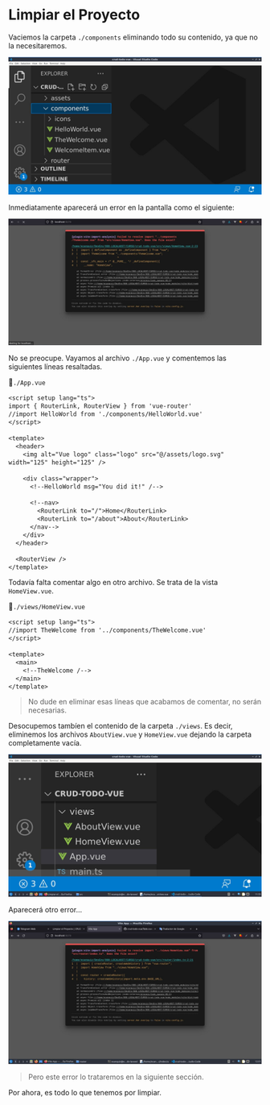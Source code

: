 # Limpiar el Proyecto

Vaciemos la carpeta `./components` eliminando todo su contenido, ya que no la necesitaremos.

![vue-cleaning-the-project](./img/vue-cleaning-the-project-1.jpg)

Inmediatamente aparecerá un error en la pantalla como el siguiente:

![vue-cleaning-the-project](./img/vue-cleaning-the-project-2.jpg)

No se preocupe. Vayamos al archivo `./App.vue` y comentemos las siguientes líneas resaltadas.

📃`./App.vue`
```vue{3,11,13,14,15,16}
<script setup lang="ts">
import { RouterLink, RouterView } from 'vue-router'
//import HelloWorld from './components/HelloWorld.vue'
</script>

<template>
  <header>
    <img alt="Vue logo" class="logo" src="@/assets/logo.svg" width="125" height="125" />

    <div class="wrapper">
      <!--HelloWorld msg="You did it!" /-->

      <!--nav>
        <RouterLink to="/">Home</RouterLink>
        <RouterLink to="/about">About</RouterLink>
      </nav-->
    </div>
  </header>

  <RouterView />
</template>
```

Todavía falta comentar algo en otro archivo. Se trata de la vista `HomeView.vue`.

📃`./views/HomeView.vue`
```vue{2,7}
<script setup lang="ts">
//import TheWelcome from '../components/TheWelcome.vue'
</script>

<template>
  <main>
    <!--TheWelcome /-->
  </main>
</template>
```

>No dude en eliminar esas líneas que acabamos de comentar, no serán necesarias.

Desocupemos tambíen el contenido de la carpeta `./views`. Es decir, eliminemos los archivos `AboutView.vue` y `HomeView.vue` dejando la carpeta completamente vacía. 

![vue-cleaning-the-project](./img/vue-cleaning-the-project-3.jpg)

Aparecerá otro error...

![vue-cleaning-the-project](./img/vue-cleaning-the-project-4.jpg)

>Pero este error lo trataremos en la siguiente sección.

Por ahora, es todo lo que tenemos por limpiar.
